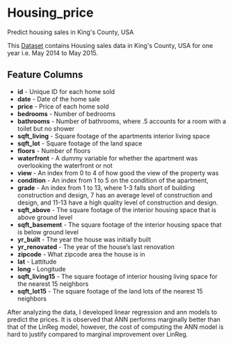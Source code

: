 # Housing_price
Predict housing sales in King's County, USA

This [Dataset](https://www.kaggle.com/harlfoxem/housesalesprediction) contains Housing sales data in King's County, USA for one year i.e. May 2014 to May 2015. 

## Feature Columns
    
* **id** - Unique ID for each home sold
* **date** - Date of the home sale
* **price** - Price of each home sold
* **bedrooms** - Number of bedrooms
* **bathrooms** - Number of bathrooms, where .5 accounts for a room with a toilet but no shower
* **sqft_living** - Square footage of the apartments interior living space
* **sqft_lot** - Square footage of the land space
* **floors** - Number of floors
* **waterfront** - A dummy variable for whether the apartment was overlooking the waterfront or not
* **view** - An index from 0 to 4 of how good the view of the property was
* **condition** - An index from 1 to 5 on the condition of the apartment,
* **grade** - An index from 1 to 13, where 1-3 falls short of building construction and design, 7 has an average level of construction and design, and 11-13 have a high quality level of construction and design.
* **sqft_above** - The square footage of the interior housing space that is above ground level
* **sqft_basement** - The square footage of the interior housing space that is below ground level
* **yr_built** - The year the house was initially built
* **yr_renovated** - The year of the house’s last renovation
* **zipcode** - What zipcode area the house is in
* **lat** - Lattitude
* **long** - Longitude
* **sqft_living15** - The square footage of interior housing living space for the nearest 15 neighbors
* **sqft_lot15** - The square footage of the land lots of the nearest 15 neighbors


After analyzing the data, I developed linear regression and ann models to predict the prices. 
It is observed that ANN performs marginally better than that of the LinReg model, however, the cost of computing the ANN model is hard to justify compared to marginal improvement over LinReg.
